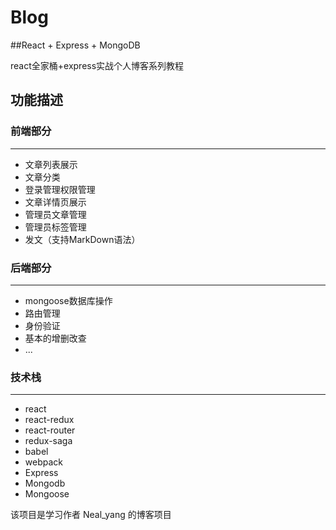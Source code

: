 # Blog
##React + Express + MongoDB

react全家桶+express实战个人博客系列教程

## 功能描述

### 前端部分
--------------------
* 文章列表展示
* 文章分类
* 登录管理权限管理
* 文章详情页展示
* 管理员文章管理
* 管理员标签管理
* 发文（支持MarkDown语法）


### 后端部分
--------------------
* mongoose数据库操作
* 路由管理
* 身份验证
* 基本的增删改查
* ...

### 技术栈
--------------------
* react
* react-redux
* react-router
* redux-saga
* babel
* webpack
* Express
* Mongodb
* Mongoose

该项目是学习作者 Neal_yang 的博客项目
